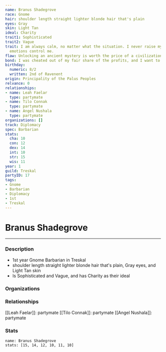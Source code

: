 ```yaml
---
name: Branus Shadegrove
race: Gnome
hair: shoulder length straight lighter blonde hair that's plain
eyes: Gray
skin: Light Tan
ideal: Charity
trait1: Sophisticated
trait2: Vague
trait: I am always calm, no matter what the situation. I never raise my voice or let
  emotions control me.
flaw: Unlocking an ancient mystery is worth the price of a civilization.
bond: I was cheated out of my fair share of the profits, and I want to get my due.
birthday:
  numeric: 8/2
  written: 2nd of Ravenent
origin: Principality of the Palus Peoples
relvance: 0
relationships:
- name: Leah Faelar
  type: partymate
- name: Tilo Connak
  type: partymate
- name: Angel Nushala
  type: partymate
organizations: []
track: Diplomacy
spec: Barbarian
stats:
  cha: 10
  con: 12
  dex: 14
  int: 10
  str: 15
  wis: 11
year: 1
guild: Treskal
partyID: 17
tags:
- Gnome
- Barbarian
- Diplomacy
- 1st
- Treskal
---
```

# Branus Shadegrove
---
### Description
- 1st year Gnome Barbarian in Treskal
- shoulder length straight lighter blonde hair that's plain, Gray eyes, and Light Tan skin
- Is Sophisticated and Vague, and has Charity as their ideal

### Organizations
### Relationships
[[Leah Faelar]]: partymate
[[Tilo Connak]]: partymate
[[Angel Nushala]]: partymate
### Stats
```statblock
name: Branus Shadegrove
stats: [15, 14, 12, 10, 11, 10]
```